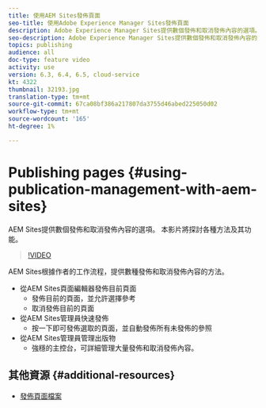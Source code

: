 ```yaml
---
title: 使用AEM Sites發佈頁面
seo-title: 使用Adobe Experience Manager Sites發佈頁面
description: Adobe Experience Manager Sites提供數個發佈和取消發佈內容的選項。 本影片將探討各種方法及其功能。
seo-description: Adobe Experience Manager Sites提供數個發佈和取消發佈內容的選項。 本影片將探討各種方法及其功能。
topics: publishing
audience: all
doc-type: feature video
activity: use
version: 6.3, 6.4, 6.5, cloud-service
kt: 4322
thumbnail: 32193.jpg
translation-type: tm+mt
source-git-commit: 67ca08bf386a217807da3755d46abed225050d02
workflow-type: tm+mt
source-wordcount: '165'
ht-degree: 1%

---
```



# Publishing pages {#using-publication-management-with-aem-sites}

AEM Sites提供數個發佈和取消發佈內容的選項。 本影片將探討各種方法及其功能。

>[!VIDEO](https://video.tv.adobe.com/v/32193?quality=12&learn=on)

AEM Sites根據作者的工作流程，提供數種發佈和取消發佈內容的方法。

* 從AEM Sites頁面編輯器發佈目前頁面
   * 發佈目前的頁面，並允許選擇參考
   * 取消發佈目前的頁面
* 從AEM Sites管理員快速發佈
   * 按一下即可發佈選取的頁面，並自動發佈所有未發佈的參照
* 從AEM Sites管理員管理出版物
   * 強穩的主控台，可詳細管理大量發佈和取消發佈內容。

## 其他資源 {#additional-resources}

* [發佈頁面檔案](https://docs.adobe.com/content/help/en/experience-manager-65/authoring/authoring/publishing-pages.html)
